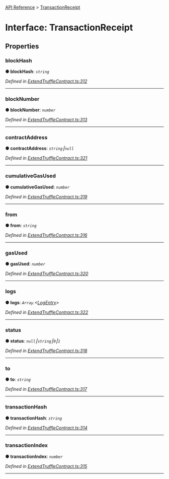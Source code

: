 [API Reference](../README.md) > [TransactionReceipt](../interfaces/TransactionReceipt.md)



# Interface: TransactionReceipt


## Properties
<a id="blockHash"></a>

###  blockHash

**●  blockHash**:  *`string`* 

*Defined in [ExtendTruffleContract.ts:312](https://github.com/daostack/arc.js/blob/616f6e7/lib/ExtendTruffleContract.ts#L312)*





___

<a id="blockNumber"></a>

###  blockNumber

**●  blockNumber**:  *`number`* 

*Defined in [ExtendTruffleContract.ts:313](https://github.com/daostack/arc.js/blob/616f6e7/lib/ExtendTruffleContract.ts#L313)*





___

<a id="contractAddress"></a>

###  contractAddress

**●  contractAddress**:  *`string`⎮`null`* 

*Defined in [ExtendTruffleContract.ts:321](https://github.com/daostack/arc.js/blob/616f6e7/lib/ExtendTruffleContract.ts#L321)*





___

<a id="cumulativeGasUsed"></a>

###  cumulativeGasUsed

**●  cumulativeGasUsed**:  *`number`* 

*Defined in [ExtendTruffleContract.ts:319](https://github.com/daostack/arc.js/blob/616f6e7/lib/ExtendTruffleContract.ts#L319)*





___

<a id="from"></a>

###  from

**●  from**:  *`string`* 

*Defined in [ExtendTruffleContract.ts:316](https://github.com/daostack/arc.js/blob/616f6e7/lib/ExtendTruffleContract.ts#L316)*





___

<a id="gasUsed"></a>

###  gasUsed

**●  gasUsed**:  *`number`* 

*Defined in [ExtendTruffleContract.ts:320](https://github.com/daostack/arc.js/blob/616f6e7/lib/ExtendTruffleContract.ts#L320)*





___

<a id="logs"></a>

###  logs

**●  logs**:  *`Array`.<[LogEntry](LogEntry.md)>* 

*Defined in [ExtendTruffleContract.ts:322](https://github.com/daostack/arc.js/blob/616f6e7/lib/ExtendTruffleContract.ts#L322)*





___

<a id="status"></a>

###  status

**●  status**:  *`null`⎮`string`⎮`0`⎮`1`* 

*Defined in [ExtendTruffleContract.ts:318](https://github.com/daostack/arc.js/blob/616f6e7/lib/ExtendTruffleContract.ts#L318)*





___

<a id="to"></a>

###  to

**●  to**:  *`string`* 

*Defined in [ExtendTruffleContract.ts:317](https://github.com/daostack/arc.js/blob/616f6e7/lib/ExtendTruffleContract.ts#L317)*





___

<a id="transactionHash"></a>

###  transactionHash

**●  transactionHash**:  *`string`* 

*Defined in [ExtendTruffleContract.ts:314](https://github.com/daostack/arc.js/blob/616f6e7/lib/ExtendTruffleContract.ts#L314)*





___

<a id="transactionIndex"></a>

###  transactionIndex

**●  transactionIndex**:  *`number`* 

*Defined in [ExtendTruffleContract.ts:315](https://github.com/daostack/arc.js/blob/616f6e7/lib/ExtendTruffleContract.ts#L315)*





___


